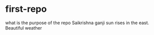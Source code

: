 # first-repo
what is the  purpose of the repo
Saikrishna ganji  sun rises in the east.
Beautiful weather
